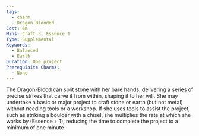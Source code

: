 ```yaml
---
tags:
  - charm
  - Dragon-Blooded
Cost: 6m
Mins: Craft 3, Essence 1
Type: Supplemental
Keywords:
  - Balanced
  - Earth
Duration: One project
Prerequisite Charms:
  - None
---
```

The Dragon-Blood can split stone with her bare hands, delivering a series of precise strikes that carve it from within, shaping it to her will. She may undertake a basic or major project to craft stone or earth (but not metal) without needing tools or a workshop. If she uses tools to assist the project, such as striking a boulder with a chisel, she multiplies the rate at which she works by (Essence + 1), reducing the time to complete the project to a minimum of one minute.